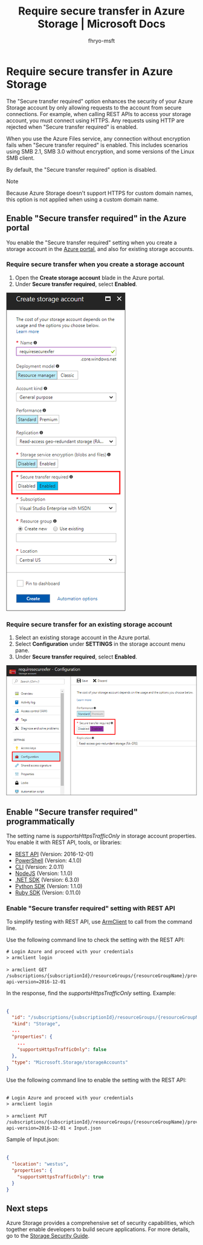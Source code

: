 ﻿---
title: Require secure transfer in Azure Storage | Microsoft Docs
description: Learn about the "Secure transfer required" feature for Azure Storage, and how to enable it.
services: storage
documentationcenter: na
author: fhryo-msft
manager: Jason.Hogg
editor: fhryo-msft

ms.assetid:
ms.service: storage
ms.devlang: na
ms.topic: article
ms.tgt_pltfrm: na
ms.workload: storage
ms.date: 06/20/2017
ms.author: fryu
---
# Require secure transfer in Azure Storage

The "Secure transfer required" option enhances the security of your Azure Storage account by only allowing requests to the account from secure connections. For example, when calling REST APIs to access your storage account, you must connect using HTTPS. Any requests using HTTP are rejected when "Secure transfer required" is enabled.

When you use the Azure Files service, any connection without encryption fails when "Secure transfer required" is enabled. This includes scenarios using SMB 2.1, SMB 3.0 without encryption, and some versions of the Linux SMB client. 

By default, the "Secure transfer required" option is disabled.

> [!NOTE]
> Because Azure Storage doesn't support HTTPS for custom domain names, this option is not applied when using a custom domain name.

## Enable "Secure transfer required" in the Azure portal

You enable the "Secure transfer required" setting when you create a storage account in the [Azure portal](https://portal.azure.com), and also for existing storage accounts.

### Require secure transfer when you create a storage account

1. Open the **Create storage account** blade in the Azure portal.
1. Under **Secure transfer required**, select **Enabled**.

  ![Create storage account blade](./media/storage-require-secure-transfer/secure_transfer_field_in_portal_en_1.png)

### Require secure transfer for an existing storage account

1. Select an existing storage account in the Azure portal.
1. Select **Configuration** under **SETTINGS** in the storage account menu pane.
1. Under **Secure transfer required**, select **Enabled**.

  ![Storage account menu pane](./media/storage-require-secure-transfer/secure_transfer_field_in_portal_en_2.png)

## Enable "Secure transfer required" programmatically

The setting name is _supportsHttpsTrafficOnly_ in storage account properties. You enable it with REST API, tools, or libraries:

* [REST API](https://docs.microsoft.com/en-us/rest/api/storagerp/storageaccounts) (Version: 2016-12-01)
* [PowerShell](https://docs.microsoft.com/en-us/powershell/module/azurerm.storage/set-azurermstorageaccount?view=azurermps-4.1.0) (Version: 4.1.0)
* [CLI](https://pypi.python.org/pypi/azure-cli-storage/2.0.11) (Version: 2.0.11)
* [NodeJS](https://www.npmjs.com/package/azure-arm-storage/) (Version: 1.1.0)
* [.NET SDK](https://www.nuget.org/packages/Microsoft.Azure.Management.Storage/6.3.0-preview) (Version: 6.3.0)
* [Python SDK](https://pypi.python.org/pypi/azure-mgmt-storage/1.1.0) (Version: 1.1.0)
* [Ruby SDK](https://rubygems.org/gems/azure_mgmt_storage) (Version: 0.11.0)

### Enable "Secure transfer required" setting with REST API

To simplify testing with REST API, use [ArmClient](https://github.com/projectkudu/ARMClient) to call from the command line.

 Use the following command line to check the setting with the REST API:

```
# Login Azure and proceed with your credentials
> armclient login

> armclient GET  /subscriptions/{subscriptionId}/resourceGroups/{resourceGroupName}/providers/Microsoft.Storage/storageAccounts/{accountName}?api-version=2016-12-01
```

In the response, find the _supportsHttpsTrafficOnly_ setting. Example:

```Json

{
  "id": "/subscriptions/{subscriptionId}/resourceGroups/{resourceGroupName}/providers/Microsoft.Storage/storageAccounts/{accountName}",
  "kind": "Storage",
  ...
  "properties": {
    ...
    "supportsHttpsTrafficOnly": false
  },
  "type": "Microsoft.Storage/storageAccounts"
}

```

Use the following command line to enable the setting with the REST API:

```

# Login Azure and proceed with your credentials
> armclient login

> armclient PUT /subscriptions/{subscriptionId}/resourceGroups/{resourceGroupName}/providers/Microsoft.Storage/storageAccounts/{accountName}?api-version=2016-12-01 < Input.json

```

Sample of Input.json:
```Json

{
  "location": "westus",
  "properties": {
    "supportsHttpsTrafficOnly": true
  }
}

```

## Next steps
Azure Storage provides a comprehensive set of security capabilities, which together enable developers to build secure applications. For more details, go to the [Storage Security Guide](storage-security-guide.md).
